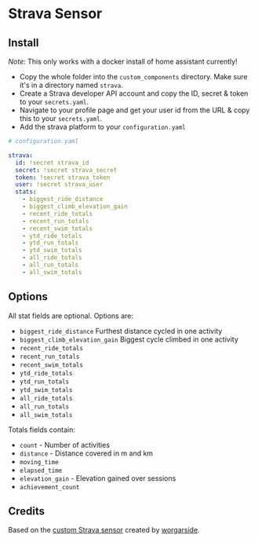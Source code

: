 # Strava Sensor

## Install

*Note:* This only works with a docker install of home assistant currently!

- Copy the whole folder into the ```custom_components``` directory. Make sure it's in a directory named ```strava```.
- Create a Strava developer API account and copy the ID, secret & token to your ```secrets.yaml```.
- Navigate to your profile page and get your user id from the URL & copy this to your ```secrets.yaml```.
- Add the strava platform to your ```configuration.yaml```

```yaml
# configuration.yaml

strava:
  id: !secret strava_id
  secret: !secret strava_secret
  token: !secret strava_token
  user: !secret strava_user
  stats:
    - biggest_ride_distance
    - biggest_climb_elevation_gain
    - recent_ride_totals
    - recent_run_totals
    - recent_swim_totals
    - ytd_ride_totals
    - ytd_run_totals
    - ytd_swim_totals
    - all_ride_totals
    - all_run_totals
    - all_swim_totals
```

## Options

All stat fields are optional. Options are:

- ```biggest_ride_distance``` Furthest distance cycled in one activity
- ```biggest_climb_elevation_gain``` Biggest cycle climbed in one activity
- ```recent_ride_totals```
- ```recent_run_totals```
- ```recent_swim_totals```
- ```ytd_ride_totals```
- ```ytd_run_totals```
- ```ytd_swim_totals```
- ```all_ride_totals```
- ```all_run_totals```
- ```all_swim_totals```

Totals fields contain:

- ```count``` - Number of activities
- ```distance``` - Distance covered in m and km
- ```moving_time```
- ```elapsed_time```
- ```elevation_gain``` - Elevation gained over sessions
- ```achievement_count```

## Credits

Based on the [custom Strava sensor](https://github.com/worgarside/.homeassistant/blob/master/custom_components/sensor/strava.py) created by [worgarside](https://github.com/worgarside).
